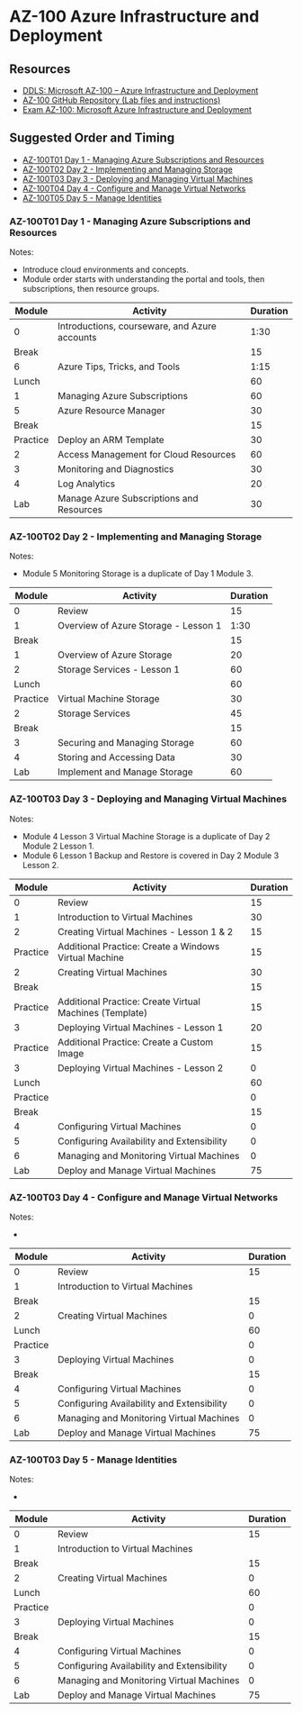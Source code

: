 # AZ-100 Azure Infrastructure and Deployment

## Resources

* [DDLS: Microsoft AZ-100 – Azure Infrastructure and Deployment](https://www.ddls.com.au/courses/microsoft/azure/microsoft-az-100-azure-infrastructure-and-deployment/)
* [AZ-100 GitHub Repository (Lab files and instructions)](https://github.com/MicrosoftLearning/AZ-100-MicrosoftAzureInfrastructureDeployment)
* [Exam AZ-100: Microsoft Azure Infrastructure and Deployment](https://www.microsoft.com/en-us/learning/exam-az-100.aspx)

## Suggested Order and Timing

* [AZ-100T01 Day 1 - Managing Azure Subscriptions and Resources](#day1)
* [AZ-100T02 Day 2 - Implementing and Managing Storage](#day2)
* [AZ-100T03 Day 3 - Deploying and Managing Virtual Machines](#day3)
* [AZ-100T04 Day 4 - Configure and Manage Virtual Networks](#day4)
* [AZ-100T05 Day 5 - Manage Identities](#day5)

<a id="day1"></a>
### AZ-100T01 Day 1 - Managing Azure Subscriptions and Resources

Notes:

* Introduce cloud environments and concepts.
* Module order starts with understanding the portal and tools, then subscriptions, then resource groups.

|Module|Activity|Duration|
|-|-|-|
|0|Introductions, courseware, and Azure accounts|1:30|
|Break||15|
|6|Azure Tips, Tricks, and Tools|1:15|
|Lunch||60|
|1|Managing Azure Subscriptions|60|
|5|Azure Resource Manager|30|
|Break||15|
|Practice|Deploy an ARM Template|30|
|2|Access Management for Cloud Resources|60|
|3|Monitoring and Diagnostics|30|
|4|Log Analytics|20|
|Lab|Manage Azure Subscriptions and Resources|30|

<a id="day2"></a>
### AZ-100T02 Day 2 - Implementing and Managing Storage

Notes:

* Module 5 Monitoring Storage is a duplicate of Day 1 Module 3.

|Module|Activity|Duration|
|-|-|-|
|0|Review|15|
|1|Overview of Azure Storage - Lesson 1|1:30|
|Break||15|
|1|Overview of Azure Storage|20|
|2|Storage Services - Lesson 1|60|
|Lunch||60|
|Practice|Virtual Machine Storage|30|
|2|Storage Services|45|
|Break||15|
|3|Securing and Managing Storage|60|
|4|Storing and Accessing Data|30|
|Lab|Implement and Manage Storage|60|

<a id="day3"></a>
### AZ-100T03 Day 3 - Deploying and Managing Virtual Machines

Notes:

* Module 4 Lesson 3 Virtual Machine Storage is a duplicate of Day 2 Module 2 Lesson 1.
* Module 6 Lesson 1 Backup and Restore is covered in Day 2 Module 3 Lesson 2.

|Module|Activity|Duration|
|-|-|-|
|0|Review|15|
|1|Introduction to Virtual Machines|30|
|2|Creating Virtual Machines - Lesson 1 & 2|15|
|Practice|Additional Practice: Create a Windows Virtual Machine|15|
|2|Creating Virtual Machines|30|
|Break||15|
|Practice|Additional Practice: Create Virtual Machines (Template)|15|
|3|Deploying Virtual Machines - Lesson 1|20|
|Practice|Additional Practice: Create a Custom Image|15|
|3|Deploying Virtual Machines - Lesson 2|0|
|Lunch||60|
|Practice||0|
|Break||15|
|4|Configuring Virtual Machines|0|
|5|Configuring Availability and Extensibility|0|
|6|Managing and Monitoring Virtual Machines|0|
|Lab|Deploy and Manage Virtual Machines|75|

<a id="day4"></a>
### AZ-100T03 Day 4 - Configure and Manage Virtual Networks

Notes:

* 

|Module|Activity|Duration|
|-|-|-|
|0|Review|15|
|1|Introduction to Virtual Machines||0|
|Break||15|
|2|Creating Virtual Machines|0|
|Lunch||60|
|Practice||0|
|3|Deploying Virtual Machines|0|
|Break||15|
|4|Configuring Virtual Machines|0|
|5|Configuring Availability and Extensibility|0|
|6|Managing and Monitoring Virtual Machines|0|
|Lab|Deploy and Manage Virtual Machines|75|

<a id="day5"></a>
### AZ-100T03 Day 5 - Manage Identities

Notes:

* 

|Module|Activity|Duration|
|-|-|-|
|0|Review|15|
|1|Introduction to Virtual Machines||0|
|Break||15|
|2|Creating Virtual Machines|0|
|Lunch||60|
|Practice||0|
|3|Deploying Virtual Machines|0|
|Break||15|
|4|Configuring Virtual Machines|0|
|5|Configuring Availability and Extensibility|0|
|6|Managing and Monitoring Virtual Machines|0|
|Lab|Deploy and Manage Virtual Machines|75|


